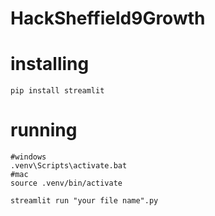 # HackSheffield9Growth


# installing
```
pip install streamlit
```

# running
```
#windows
.venv\Scripts\activate.bat
#mac
source .venv/bin/activate
```
```
streamlit run "your file name".py
```

